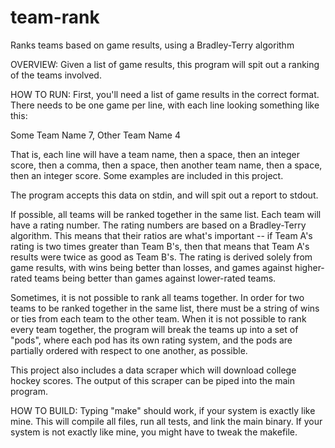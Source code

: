 # team-rank
Ranks teams based on game results, using a Bradley-Terry algorithm

OVERVIEW:
Given a list of game results, this program will spit out a ranking of the teams involved.

HOW TO RUN:
First, you'll need a list of game results in the correct format. There needs to be one game per line, with each line 
looking something like this:

Some Team Name 7, Other Team Name 4

That is, each line will have a team name, then a space, then an integer score, then a comma, then a space, then 
another team name, then a space, then an integer score. Some examples are included in this project.

The program accepts this data on stdin, and will spit out a report to stdout.

If possible, all teams will be ranked together in the same list. Each team will have a rating number. The rating
numbers are based on a Bradley-Terry algorithm. This means that their ratios are what's important -- if Team A's
rating is two times greater than Team B's, then that means that Team A's results were twice as good as Team B's.
The rating is derived solely from game results, with wins being better than losses, and games against higher-rated
teams being better than games against lower-rated teams.

Sometimes, it is not possible to rank all teams together. In order for two teams to be ranked together in the same
list, there must be a string of wins or ties from each team to the other team. When it is not possible to rank every
team together, the program will break the teams up into a set of "pods", where each pod has its own rating system,
and the pods are partially ordered with respect to one another, as possible.

This project also includes a data scraper which will download college hockey scores. The output of this scraper can
be piped into the main program.

HOW TO BUILD:
Typing "make" should work, if your system is exactly like mine. This will compile all files, run all tests, and
link the main binary. If your system is not exactly like mine, you might have to tweak the makefile.
